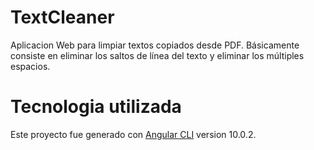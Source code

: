 # TextCleaner
Aplicacion Web para limpiar textos copiados desde PDF. 
Básicamente consiste en eliminar los saltos de línea del texto y eliminar los múltiples espacios.


# Tecnologia utilizada
Este proyecto fue generado con [Angular CLI](https://github.com/angular/angular-cli) version 10.0.2.
